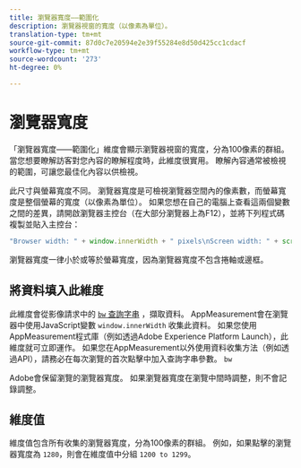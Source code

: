```yaml
---
title: 瀏覽器寬度——範圍化
description: 瀏覽器視窗的寬度（以像素為單位）。
translation-type: tm+mt
source-git-commit: 87d0c7e20594e2e39f55284e8d50d425cc1cdacf
workflow-type: tm+mt
source-wordcount: '273'
ht-degree: 0%

---
```



# 瀏覽器寬度

「瀏覽器寬度——範圍化」維度會顯示瀏覽器視窗的寬度，分為100像素的群組。 當您想要瞭解訪客對您內容的瞭解程度時，此維度很實用。 瞭解內容通常被檢視的範圍，可讓您最佳化內容以供檢視。

此尺寸與螢幕寬度不同。 瀏覽器寬度是可檢視瀏覽器空間內的像素數，而螢幕寬度是整個螢幕的寬度（以像素為單位）。 如果您想在自己的電腦上查看這兩個變數之間的差異，請開啟瀏覽器主控台（在大部分瀏覽器上為F12），並將下列程式碼複製並貼入主控台：

```javascript
"Browser width: " + window.innerWidth + " pixels\nScreen width: " + screen.width + " pixels";
```

瀏覽器寬度一律小於或等於螢幕寬度，因為瀏覽器寬度不包含捲軸或邊框。

## 將資料填入此維度

此維度會從影像請求中的 [`bw` 查詢字串](/help/implement/validate/query-parameters.md) ，擷取資料。 AppMeasurement會在瀏覽器中使用JavaScript變數 `window.innerWidth` 收集此資料。 如果您使用AppMeasurement程式庫（例如透過Adobe Experience Platform Launch），此維度就可立即運作。 如果您在AppMeasurement以外使用資料收集方法（例如透過API），請務必在每次瀏覽的首次點擊中加入查詢字串參數。 `bw`

Adobe會保留瀏覽的瀏覽器寬度。 如果瀏覽器寬度在瀏覽中間時調整，則不會記錄調整。

## 維度值

維度值包含所有收集的瀏覽器寬度，分為100像素的群組。 例如，如果點擊的瀏覽器寬度為 `1280`，則會在維度值中分組 `1200 to 1299`。
